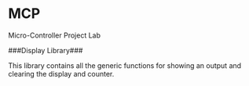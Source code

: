 # MCP
Micro-Controller Project Lab


###Display Library###

This library contains all the generic functions for showing an output and clearing the display and counter.

